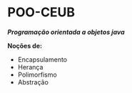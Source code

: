 # POO-CEUB
___Programação orientada a objetos java___

__Noções de:__
* Encapsulamento
* Herança
* Polimorfismo
* Abstração

